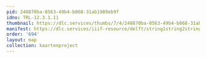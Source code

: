 ```yaml
---
pid: 248870ba-0563-49b4-b068-31ab1989eb9f
idno: TRL-12.3.1.11
thumbnail: https://dlc.services/thumbs/7/4/248870ba-0563-49b4-b068-31ab1989eb9f/full/400,339/0/default.jpg
manifest: https://dlc.services/iiif-resource/delft/string1string2string3/kaartenproject-2007/TRL-12.3.1.11
order: '694'
layout: map
collection: kaartenproject
---
```


